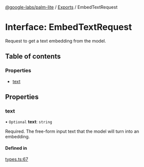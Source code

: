 [@google-labs/palm-lite](../README.md) / [Exports](../modules.md) / EmbedTextRequest

# Interface: EmbedTextRequest

Request to get a text embedding from the model.

## Table of contents

### Properties

- [text](EmbedTextRequest.md#text)

## Properties

### text

• `Optional` **text**: `string`

Required. The free-form input text that the model will turn into an embedding.

#### Defined in

[types.ts:67](https://github.com/Chizobaonorh/labs-prototypes/blob/2adb69f/seeds/palm-lite/src/types.ts#L67)
